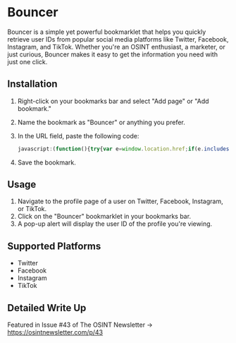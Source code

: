 # Bouncer 

Bouncer is a simple yet powerful bookmarklet that helps you quickly retrieve user IDs from popular social media platforms like Twitter, Facebook, Instagram, and TikTok. Whether you're an OSINT enthusiast, a marketer, or just curious, Bouncer makes it easy to get the information you need with just one click.

## Installation

1. Right-click on your bookmarks bar and select "Add page" or "Add bookmark."
2. Name the bookmark as "Bouncer" or anything you prefer.
3. In the URL field, paste the following code:

    ```javascript
    javascript:(function(){try{var e=window.location.href;if(e.includes("twitter.com")){var t=document.evaluate('//script[@type="application/ld+json"]',document.lastChild,null,XPathResult.ANY_TYPE,null).iterateNext().textContent,n=JSON.parse(t),i=n.author&&n.author.identifier;i?alert("Twitter User ID: "+i):alert("Identifier not found!")}else if(e.includes("facebook.com")){var o=document.documentElement.innerHTML,r=o.match(/"userID":"(\d+)"/);r&&r[1]?alert("Facebook User ID: "+r[1]):alert("User ID not found on this page.")}else if(e.includes("instagram.com")){var a=document.documentElement.innerHTML,r=a.match(/"userID":"(\d+)"/);r&&r[1]?alert("Instagram User ID: "+r[1]):alert("User ID not found on this page.")}else if(e.includes("tiktok.com")){var c=document.documentElement.innerHTML,r=c.match(/"user":{"id":"(\d+)"/);r&&r[1]?alert("TikTok User ID: "+r[1]):alert("User ID not found on this page.")}else alert("This bookmarklet only works on Twitter, Facebook, Instagram, or TikTok.")}catch(e){alert("Error fetching or processing data: "+e.message)}})();
    ```

4. Save the bookmark.

## Usage

1. Navigate to the profile page of a user on Twitter, Facebook, Instagram, or TikTok.
2. Click on the "Bouncer" bookmarklet in your bookmarks bar.
3. A pop-up alert will display the user ID of the profile you're viewing.

## Supported Platforms

- Twitter
- Facebook
- Instagram
- TikTok

## Detailed Write Up

Featured in Issue #43 of The OSINT Newsletter -> https://osintnewsletter.com/p/43

